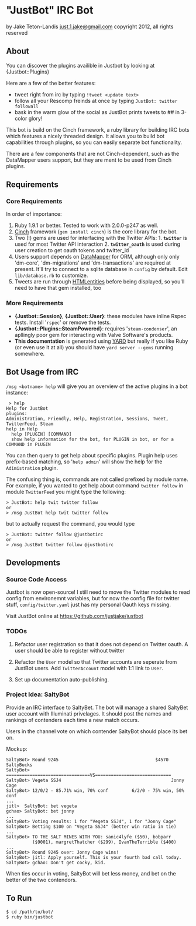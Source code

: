 # "JustBot" IRC Bot

by Jake Teton-Landis <just.1.jake@gmail.com>
copyright 2012, all rights reserved

## About

You can discover the plugins availible in Justbot by looking at {Justbot::Plugins}

Here are a few of the better features:

*   tweet right from irc by typing `!tweet <update text>`
*   follow all your Rescomp freinds at once by typing `JustBot: twitter followall`
*   bask in the warm glow of the social as JustBot prints tweets to ## in 3-color glory!

This bot is build on the Cinch framework, a ruby library for building
IRC bots which features a nicely threaded design. It allows you to build
bot capabilities through plugins, so you can easily separate bot functionality.

There are a few components that are not Cinch-dependent, such as the DataMapper users
support, but they are ment to be used from Cinch plugins.


## Requirements

### Core Requirements

In order of importance:

1.  Ruby 1.9.1 or better. Tested to work with 2.0.0-p247 as well.
2.  [Cinch][1] framework (`gem install cinch`) is the core library for the bot.
3.   Two (!) gems are used for interfacing with the Twitter APIs:
    1.  **`twitter`** is used for most Twitter API interaction
    2.  **`twitter_oauth`** is used during user creation to get oauth tokens and twitter_id
4.   Users support depends on [DataMapper][2] for ORM, although only only 'dm-core', 'dm-migrations' and
    'dm-transactions' are required at present. It'll try to connect to a sqlite database in
    `config` by default. Edit `lib/database.rb` to customize.
5.   Tweets are run through [HTMLentities][3] before being displayed, so you'll
    need to have that gem installed, too

[1]: https://github.com/cinchrb/cinch/
[2]: http://datamapper.org/
[3]: http://htmlentities.rubyforge.org/

### More Requirements

*   **{Justbot::Session}**, **{Justbot::User}**: these modules have inline Rspec tests. Install '`rspec`' or
    remove the tests.
*   **{Justbot::Plugins::SteamPowered}**: requires '`steam-condenser`', an apllingly poor gem for interacting
    with Valve Software's products.
*   **This documentation** is generated using [YARD](http://yardoc.org/) but really if you like Ruby
    (or even use it at all) you should have `yard server --gems` running somewhere.


## Bot Usage from IRC

`/msg <botname> help` will give you an overview of the active plugins in a bot
instance:

     > help
    Help for JustBot
    plugins:
    Administration, Friendly, Help, Registration, Sessions, Tweet, TwitterFeed, Steam
    help in Help
      help [PLUGIN] [COMMAND]
      show help information for the bot, for PLUGIN in bot, or for a COMMAND in PLUGIN

You can then query to get help about specific plugins. Plugin help uses prefix-based matching,
so '`help admin`' will show the help for the `Adimistration` plugin.

The confusing thing is, commands are not called prefixed by module name. For example, if you wanted
to get help about command `twitter follow` in module `TwitterFeed` you might type the following:

    > JustBot: help twit twitter follow
    or
    > /msg JustBot help twit twitter follow

but to actually request the command, you would type

    > JustBot: twitter follow @justbotirc
    or
    > /msg JustBot twitter follow @justbotirc

## Developments

### Source Code Access

Justbot is now open-source! I still need to move the Twitter modules to
read config from environemnt variables, but for now the config file for
twitter stuff, `config/twitter.yaml` just has my personal Oauth keys
missing.

Visit JustBot online at https://github.com/justjake/justbot

### TODOs

1. Refactor user registration so that it does not depend on Twitter
   oauth. A user should be able to register without twitter

2. Refactor the `User` model so that Twitter accounts are seperate
   from JustBot users. Add `TwitterAccount` model with 1:1 link to
   `User`.

3. Set up documentation auto-publishing.

### Project Idea: SaltyBot

Provide an IRC interface to SaltyBet. The bot will manage a shared
SaltyBet user account with Illuminati privelages. It should post the
names and rankings of contenders each time a new match occurs.

Users in the channel vote on which contender SaltyBot should place its
bet on.

Mockup:

    SaltyBot> Round 9245                                     $4570 SaltyBucks 
    SaltyBot> ================================VS=============================
    SaltyBot> Vegeta SSJ4                                          Jonny Cage
    SaltyBot> 12/0/2 - 85.71% win, 70% conf         6/2/0 - 75% win, 50% conf
    ...
    jitl>  SaltyBot: bet vegeta
    gchao> SaltyBot: bet jonny
    ...
    SaltyBot> Voting results: 1 for "Vegeta SSJ4", 1 for "Jonny Cage"
    SaltyBot> Betting $100 on "Vegeta SSJ4" (better win ratio in tie)
    ...
    SaltyBot> TO THE SALT MINES WITH YOU: sanic4lyfe ($50), bobparr
              ($9001), margretThatcher ($299), IvanTheTerrible ($400)
    ...
    SaltyBot> Round 9245 over: Jonny Cage wins!
    SaltyBot> jitl: Apply yourself. This is your fourth bad call today.
    SaltyBot> gchao: Don't get cocky, kid.

When ties occur in voting, SaltyBot will bet less money, and bet on the
better of the two contendors.

## To Run

    $ cd /path/to/bot/
    $ ruby bin/justbot
